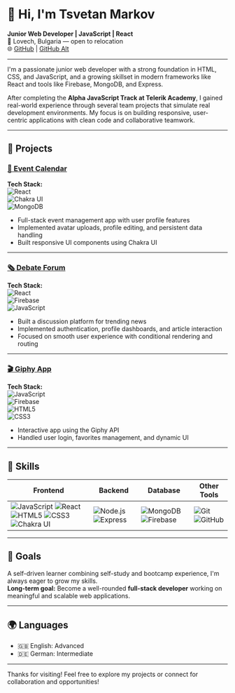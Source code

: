 # 👋 Hi, I'm Tsvetan Markov

**Junior Web Developer | JavaScript | React**  
📍 Lovech, Bulgaria — open to relocation  
🌐 [GitHub](https://github.com/Markowcvetan) | [GitHub Alt](https://github.com/TpMarkov)

---

I'm a passionate junior web developer with a strong foundation in HTML, CSS, and JavaScript, and a growing skillset in modern frameworks like React and tools like Firebase, MongoDB, and Express.

After completing the **Alpha JavaScript Track at Telerik Academy**, I gained real-world experience through several team projects that simulate real development environments. My focus is on building responsive, user-centric applications with clean code and collaborative teamwork.

---

## 🚀 Projects

### [📅 Event Calendar](https://github.com/Team-Final-Project-Event-Calendar/Event-Calendar.git)  
**Tech Stack:**  
![React](https://img.shields.io/badge/-React-20232A?logo=react&logoColor=61DAFB)  
![Chakra UI](https://img.shields.io/badge/-Chakra%20UI-319795?logo=chakraui&logoColor=white)  
![MongoDB](https://img.shields.io/badge/-MongoDB-47A248?logo=mongodb&logoColor=white)

- Full-stack event management app with user profile features  
- Implemented avatar uploads, profile editing, and persistent data handling  
- Built responsive UI components using Chakra UI

---

### [🗞️ Debate Forum](https://github.com/WEB-DEBBUGERS/Debate-Forum.git)  
**Tech Stack:**  
![React](https://img.shields.io/badge/-React-20232A?logo=react&logoColor=61DAFB)  
![Firebase](https://img.shields.io/badge/-Firebase-FFCA28?logo=firebase&logoColor=black)  
![JavaScript](https://img.shields.io/badge/-JavaScript-F7DF1E?logo=javascript&logoColor=black)

- Built a discussion platform for trending news  
- Implemented authentication, profile dashboards, and article interaction  
- Focused on smooth user experience with conditional rendering and routing

---

### [🎬 Giphy App](https://github.com/Web-Project-Giphy/Giphy.git)  
**Tech Stack:**  
![JavaScript](https://img.shields.io/badge/-JavaScript-F7DF1E?logo=javascript&logoColor=black)  
![Firebase](https://img.shields.io/badge/-Firebase-FFCA28?logo=firebase&logoColor=black)  
![HTML5](https://img.shields.io/badge/-HTML5-E34F26?logo=html5&logoColor=white)  
![CSS3](https://img.shields.io/badge/-CSS3-1572B6?logo=css3&logoColor=white)

- Interactive app using the Giphy API  
- Handled user login, favorites management, and dynamic UI

---

## 🧠 Skills

| Frontend | Backend | Database | Other Tools |
|----------|---------|----------|-------------|
| ![JavaScript](https://img.shields.io/badge/-JavaScript-F7DF1E?logo=javascript&logoColor=black) ![React](https://img.shields.io/badge/-React-20232A?logo=react&logoColor=61DAFB) ![HTML5](https://img.shields.io/badge/-HTML5-E34F26?logo=html5&logoColor=white) ![CSS3](https://img.shields.io/badge/-CSS3-1572B6?logo=css3&logoColor=white) ![Chakra UI](https://img.shields.io/badge/-Chakra%20UI-319795?logo=chakraui&logoColor=white) | ![Node.js](https://img.shields.io/badge/-Node.js-339933?logo=node.js&logoColor=white) ![Express](https://img.shields.io/badge/-Express-000000?logo=express&logoColor=white) | ![MongoDB](https://img.shields.io/badge/-MongoDB-47A248?logo=mongodb&logoColor=white) ![Firebase](https://img.shields.io/badge/-Firebase-FFCA28?logo=firebase&logoColor=black) | ![Git](https://img.shields.io/badge/-Git-F05032?logo=git&logoColor=white) ![GitHub](https://img.shields.io/badge/-GitHub-181717?logo=github&logoColor=white) |

---

## 🎯 Goals

A self-driven learner combining self-study and bootcamp experience, I'm always eager to grow my skills.  
**Long-term goal:** Become a well-rounded **full-stack developer** working on meaningful and scalable web applications.

---

## 🌍 Languages

- 🇬🇧 English: Advanced  
- 🇩🇪 German: Intermediate

---

Thanks for visiting! Feel free to explore my projects or connect for collaboration and opportunities!
